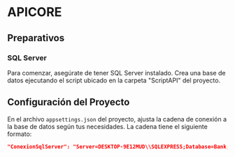 # APICORE

## Preparativos

### SQL Server
Para comenzar, asegúrate de tener SQL Server instalado. Crea una base de datos ejecutando el script ubicado en la carpeta "ScriptAPI" del proyecto.

## Configuración del Proyecto

En el archivo `appsettings.json` del proyecto, ajusta la cadena de conexión a la base de datos según tus necesidades. La cadena tiene el siguiente formato:

```json
"ConexionSqlServer": "Server=DESKTOP-9E12MUD\\SQLEXPRESS;Database=Bank;Trusted_Connection=True;MultipleActiveResultSets=true;TrustServerCertificate=true;"

